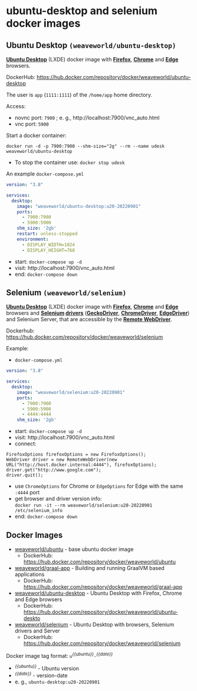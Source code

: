 # **ubuntu-desktop** and **selenium** docker images

## Ubuntu Desktop `(weaveworld/ubuntu-desktop)`

**[Ubuntu Desktop](https://en.wikipedia.org/wiki/Ubuntu_version_history#Ubuntu_20.04_LTS_(Focal_Fossa))** (LXDE) docker image with **[Firefox](https://www.mozilla.org/en-US/firefox/)**, **[Chrome](https://www.google.com/chrome/)** and **[Edge](https://www.microsoft.com/en-us/edge)** browsers.

DockerHub: https://hub.docker.com/repository/docker/weaveworld/ubuntu-desktop

The user is `app` (`1111:1111`) of the `/home/app` home directory.

Access:
  - novnc port: `7900` ; e. g., http://localhost:7900/vnc_auto.html
  - vnc port: `5900`

Start a docker container:
```
docker run -d -p 7900:7900 --shm-size="2g" --rm --name udesk weaveworld/ubuntu-desktop
```
  - To stop the container use: `docker stop udesk`

An example `docker-compose.yml`
```docker-compose.yml
version: "3.8"

services:
  desktop:
    image: "weaveworld/ubuntu-desktop:u20-20220901"  
    ports:
      - 7900:7900
      - 5900:5900
    shm_size: '2gb'
    restart: unless-stopped
    environment:
      - DISPLAY_WIDTH=1024
      - DISPLAY_HEIGHT=768
```  
- start: `docker-compose up -d`
- visit: http://localhost:7900/vnc_auto.html
- end: `docker-compose down`

## Selenium `(weaveworld/selenium)`

**[Ubuntu Desktop](https://en.wikipedia.org/wiki/Ubuntu_version_history#Ubuntu_20.04_LTS_(Focal_Fossa))** (LXDE) docker image with **[Firefox](https://www.mozilla.org/en-US/firefox/)**, **[Chrome](https://www.google.com/chrome/)** and **[Edge](https://www.microsoft.com/en-us/edge)** browsers and **[Selenium](https://www.selenium.dev/) [drivers](https://www.selenium.dev/documentation/webdriver/)** (**[GeckoDriver](https://github.com/mozilla/geckodriver)**, **[ChromeDriver](https://chromedriver.chromium.org/)**, **[EdgeDriver](https://developer.microsoft.com/en-us/microsoft-edge/tools/webdriver/)**) and Selenium Server, that are accessible by the **[Remote WebDriver](https://www.selenium.dev/documentation/webdriver/remote_webdriver/)**.

Dockerhub: https://hub.docker.com/repository/docker/weaveworld/selenium

Example:
  - `docker-compose.yml`
```docker-compose.yml
version: "3.8"

services:
  desktop:
    image: "weaveworld/selenium:u20-20220901"  
    ports:
      - 7900:7900
      - 5900:5900
      - 4444:4444
    shm_size: '2gb'
```  
- start: `docker-compose up -d`
- visit: http://localhost:7900/vnc_auto.html
- connect:
```
FirefoxOptions firefoxOptions = new FirefoxOptions();
WebDriver driver = new RemoteWebDriver(new URL("http://host.docker.internal:4444"), firefoxOptions);
driver.get("http://www.google.com");
driver.quit();
```  
- use `ChromeOptions` for Chrome or `EdgeOptions` for Edge with the same `:4444` port
- get browser and driver version info:<br>
`docker run -it --rm weaveworld/selenium:u20-20220901 /etc/selenium_info`
- end: `docker-compose down`

## Docker Images

  - [weaveworld/ubuntu](weaveworld_ubuntu) - base ubuntu docker image
    - DockerHub: https://hub.docker.com/repository/docker/weaveworld/ubuntu
  - [weaveworld/graal-app](weaveworld_graal-app) - Building and running GraalVM based applications
    - DockerHub: https://hub.docker.com/repository/docker/weaveworld/graal-app
  - [weaveworld/ubuntu-desktop](weaveworld_ubuntu-desktop) - Ubuntu Desktop with Firefox, Chrome and Edge browsers 
    - DockerHub: https://hub.docker.com/repository/docker/weaveworld/ubuntu-deskto
  - [weaveworld/selenium](weaveworld_selenium) - Ubuntu Desktop with browsers, Selenium drivers and Server 
    - DockerHub: https://hub.docker.com/repository/docker/weaveworld/selenium

Docker image tag format: `u`*<sup>{{ubuntu}}</sup>*`-`*<sup>{{date}}</sup>*
  - *<sup>{{ubuntu}}</sup>* - Ubuntu version
  - *<sup>{{date}}</sup>* - version-date
  - e. g., `ubuntu-desktop:u20-20220901` 
